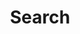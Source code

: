 ---
title: Search
layout: search
permalink: "/search"
author_profile: true
sidebar_main: true
sidebar:
    nav: "sidebar-category"
---